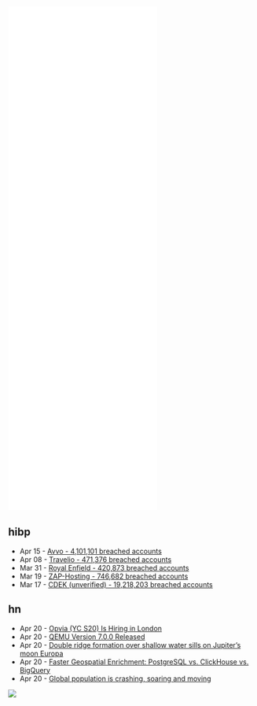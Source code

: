 ![Metrics](https://raw.githubusercontent.com/phixion/phixion/master/metrics.svg)

## hibp

<!--
for https://github.com/phixion/phixion/blob/main/.github/workflows/feeds.yml
-->
<!--START_SECTION:haveibeenpwnd-->
- Apr 15 - [Avvo - 4,101,101 breached accounts](https://haveibeenpwned.com/PwnedWebsites#Avvo)
- Apr 08 - [Travelio - 471,376 breached accounts](https://haveibeenpwned.com/PwnedWebsites#Travelio)
- Mar 31 - [Royal Enfield - 420,873 breached accounts](https://haveibeenpwned.com/PwnedWebsites#RoyalEnfield)
- Mar 19 - [ZAP-Hosting - 746,682 breached accounts](https://haveibeenpwned.com/PwnedWebsites#ZAPHosting)
- Mar 17 - [CDEK (unverified) - 19,218,203 breached accounts](https://haveibeenpwned.com/PwnedWebsites#CDEK)
<!--END_SECTION:haveibeenpwnd-->

## hn

<!--
for https://github.com/phixion/phixion/blob/main/.github/workflows/feeds.yml
-->
<!--START_SECTION:hn-->
- Apr 20 - [Opvia (YC S20) Is Hiring in London](https://airtable.com/shrhv1yYtcMtPskra)
- Apr 20 - [QEMU Version 7.0.0 Released](https://www.qemu.org/2022/04/19/qemu-7-0-0/)
- Apr 20 - [Double ridge formation over shallow water sills on Jupiter’s moon Europa](https://www.nature.com/articles/s41467-022-29458-3)
- Apr 20 - [Faster Geospatial Enrichment: PostgreSQL vs. ClickHouse vs. BigQuery](https://tech.marksblogg.com/faster-geospatial-enrichment.html)
- Apr 20 - [Global population is crashing, soaring and moving](https://www.nature.com/articles/d41586-022-00926-6)
<!--END_SECTION:hn-->

<!--
for https://yhype.me
-->
![](https://hit.yhype.me/github/profile?user_id=13013670)
